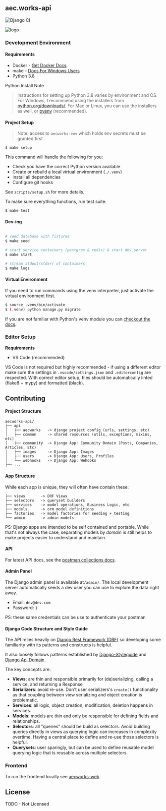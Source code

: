 ## aec.works-api
![Django CI](https://github.com/aecworks/aec.works-api/workflows/Django%20CI/badge.svg)

![logo](https://aec.works/img/logo-black.10fa9bc4.svg)


### Development Environment

#### Requirements

* Docker - [Get Docker Docs](https://docs.docker.com/get-docker/).
* make - [Docs For Windows Users](https://stackoverflow.com/a/32127632/4411196)
* Python 3.8

Python Install Note

> Instructions for setting up Python 3.8 varies by environment and OS.
For Windows, I recommend using the installers from [python.org/downloads/](https://www.python.org/downloads/). For Mac or Linux, you can use the installers as well, or [pyenv](https://github.com/pyenv/pyenv) (recommended).


#### Project Setup

> Note: access to `aecworks-env` which holds env secrets must be granted first

```
$ make setup
```

This command will handle the following for you:

* Check you have the correct Python version available
* Create or rebuild a local virtual environment (`./.venv`)
* Install all dependencies
* Configure git hooks


See `scripts/setup.sh` for more details.


To make sure everything functions, run test suite:
```
$ make test
```

#### Dev-ing

```bash

# seed database with fixtures
$ make seed

# start service containers (postgres & redis) & start dev server
$ make start

# stream stdout/stderr of containers
$ make logs
```

#### Virtual Environment

If you need to run commands using the venv interpreter, just activate the virtual environment first.

```bash
$ source .venv/bin/activate
$ (.venv) python manage.py migrate
```
If you are not familiar with Python's venv module you can [checkout the docs](https://packaging.python.org/guides/installing-using-pip-and-virtual-environments/#activating-a-virtual-environment).

### Editor Setup

**Requirements**

* VS Code (recommended)

VS Code is not required but highly recommended - if using a different editor make sure the settings in `.vscode/settings.json` and `.editorconfig` are respected.
With correct editor setup, files should be automatically linted (flake8 + mypy) and formatted (black).


## Contributing

#### Project Structure

```
aecworks-api/
├── api
│   ├── aecworks   -> django project config (urls, settings, etc)
│   ├── common     -> shared resources (utils, exceptions, mixins, etc)
│   ├── community  -> Django App: Community Domain (Posts, Companies, Articles, Etc)
│   ├── images     -> Django App: Images
│   ├── users      -> Django App: Users, Profiles
│   └── webhooks   -> Django App: Wehooks
├── ...
```

#### App Structure

While each app is unique, they will often have contain these:

```
├── views       -> DRF Views
├── selectors   -> queryset builders
├── services    -> model operations, Business Logic, etc
├── models      -> orm model definitions
├── factories   -> model factories for seeding + testing
└── admin       -> admin models
```

PS: Django apps are intended to be self contained and portable. While that's not always the case, separating models by _domain_ is still helps to make projects easier to understand and maintain.

#### API

For latest API docs, see the [postman collections docs](https://documenter.getpostman.com/view/1727228/Szt79Vv8).

#### Admin Panel

The Django admin panel is available at`/admin/`. The local development server automatically seeds a dev user you can use to explore the data right away.

* Email: `dev@dev.com`
* Password: `1`

PS: these same credentials can be use to authenticate your postman


#### Django Code Structure and Style Guide

The API relies heavily on [Django Rest Framework (DRF)](https://www.django-rest-framework.org/) so developing some familiarity with its patterns and constructs is helpful.

It also loosely follows patterns established by [Django-Styleguide](https://github.com/HackSoftware/Django-Styleguide) and [Django Api Domain](https://phalt.github.io/django-api-domains/styleguide/).


The key concepts are:
* **Views**: are thin and responsible primarily for (de)serializing, calling a service, and returning a Response
* **Serializers**: avoid re-use. Don't user serializers's `create()` functionality as that coupling between view serializing and object creation is problematic.
* **Services**: all logic, object creation, modification, deletion happens in services.
* **Models**: models are _thin_ and only be responsible for defining fields and relationships.
* **Selectors**: all "queries" should be build as selectors. Avoid building queries directly in views as querying logic can increases in complexity overtime. Having a central place to define and re-use those selectors is helpful.
* **Querysets**: user sparingly, but can be used to define reusable model querying logic that is reusable across multiple selectors.

### Frontend
To run the frontend locally see [aecworks-web](https://github.com/aecworks/aec.works-web).

## License

TODO - Not Licensed
